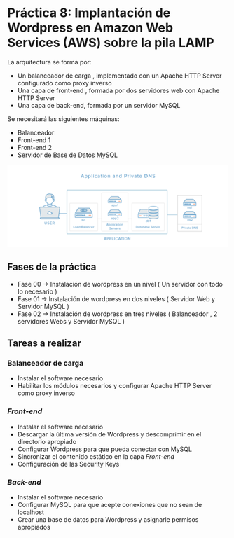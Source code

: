 # Práctica 8: Implantación de Wordpress en Amazon Web Services (AWS) sobre la pila LAMP

La arquitectura se forma por:
  - Un balanceador de carga , implementado con un Apache HTTP Server configurado como proxy inverso
  - Una capa de front-end , formada por dos servidores web con Apache HTTP Server
  - Una capa de back-end, formada por un servidor MySQL
 
Se necesitará las siguientes máquinas:
  - Balanceador
  - Front-end 1
  - Front-end 2
  - Servidor de Base de Datos MySQL

![Arquitectura](arquitectura.png)

## Fases de la práctica

  - Fase 00 -> Instalación de wordpress en un nivel ( Un servidor con todo lo necesario )
  - Fase 01 -> Instalación de wordpress en dos niveles ( Servidor Web y Servidor MySQL )
  - Fase 02 -> Instalación de wordpress en tres niveles ( Balanceador , 2 servidores Webs y Servidor MySQL )

## Tareas a realizar

### Balanceador de carga
- Instalar el software necesario
- Habilitar los módulos necesarios y configurar Apache HTTP Server como proxy inverso
### *Front-end* 
- Instalar el software necesario
- Descargar la última versión de Wordpress y descomprimir en el directorio apropiado
- Configurar Wordpress para que pueda conectar con MySQL
- Sincronizar el contenido estático en la capa *Front-end*
- Configuración de las Security Keys
### *Back-end*
- Instalar el software necesario
- Configurar MySQL para que acepte conexiones que no sean de localhost
- Crear una base de datos para Wordpress y asignarle permisos apropiados


